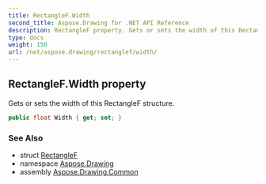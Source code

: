 ```yaml
---
title: RectangleF.Width
second_title: Aspose.Drawing for .NET API Reference
description: RectangleF property. Gets or sets the width of this RectangleF structure
type: docs
weight: 150
url: /net/aspose.drawing/rectanglef/width/
---
```

## RectangleF.Width property

Gets or sets the width of this RectangleF structure.

```csharp
public float Width { get; set; }
```

### See Also

* struct [RectangleF](../)
* namespace [Aspose.Drawing](../../rectanglef/)
* assembly [Aspose.Drawing.Common](../../../)


